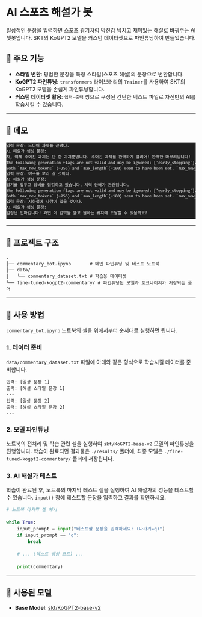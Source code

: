 # AI 스포츠 해설가 봇

일상적인 문장을 입력하면 스포츠 경기처럼 박진감 넘치고 재미있는 해설로 바꿔주는 AI 챗봇입니다. SKT의 KoGPT2 모델을 커스텀 데이터셋으로 파인튜닝하여 만들었습니다.

## 🚀 주요 기능

- **스타일 변환**: 평범한 문장을 특정 스타일(스포츠 해설)의 문장으로 변환합니다.
- **KoGPT2 파인튜닝**: `transformers` 라이브러리의 `Trainer`를 사용하여 SKT의 KoGPT2 모델을 손쉽게 파인튜닝합니다.
- **커스텀 데이터셋 활용**: `입력-출력` 쌍으로 구성된 간단한 텍스트 파일로 자신만의 AI를 학습시킬 수 있습니다.

---

## 📝 데모

<img src="./image.png" width="600"/>

---

## 📂 프로젝트 구조

```
.
├── commentary_bot.ipynb       # 메인 파인튜닝 및 테스트 노트북
├── data/
│   └── commentary_dataset.txt # 학습용 데이터셋
└── fine-tuned-kogpt2-commentary/ # 파인튜닝된 모델과 토크나이저가 저장되는 폴더
```

---

## 📖 사용 방법

`commentary_bot.ipynb` 노트북의 셀을 위에서부터 순서대로 실행하면 됩니다.

### 1. 데이터 준비

`data/commentary_dataset.txt` 파일에 아래와 같은 형식으로 학습시킬 데이터를 준비합니다.

```
입력: [일상 문장 1]
출력: [해설 스타일 문장 1]
---
입력: [일상 문장 2]
출력: [해설 스타일 문장 2]
---
```

### 2. 모델 파인튜닝

노트북의 전처리 및 학습 관련 셀을 실행하여 `skt/KoGPT2-base-v2` 모델의 파인튜닝을 진행합니다. 학습이 완료되면 결과물은 `./results/` 폴더에, 최종 모델은 `./fine-tuned-kogpt2-commentary/` 폴더에 저장됩니다.

### 3. AI 해설가 테스트

학습이 완료된 후, 노트북의 마지막 테스트 셀을 실행하여 AI 해설가의 성능을 테스트할 수 있습니다. `input()` 창에 테스트할 문장을 입력하고 결과를 확인하세요.

```python
# 노트북 마지막 셀 예시

while True:
    input_prompt = input("테스트할 문장을 입력하세요: (나가기=q)")
    if input_prompt == "q":
        break
    
    # ... (텍스트 생성 코드) ...
    
    print(commentary)
```

---

## 🤖 사용된 모델

- **Base Model**: [skt/KoGPT2-base-v2](https://huggingface.co/skt/KoGPT2-base-v2)
